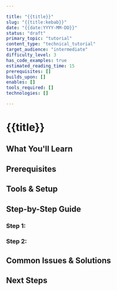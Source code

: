 ```yaml
---

title: "{{title}}"
slug: "{{title:kebab}}"
date: "{{date:YYYY-MM-DD}}"
status: "draft"
primary_topic: "tutorial"
content_type: "technical_tutorial"
target_audience: "intermediate"
difficulty_level: 3
has_code_examples: true
estimated_reading_time: 15
prerequisites: []
builds_upon: []
enables: []
tools_required: []
technologies: []

---
```


# {{title}}

## What You'll Learn
<!-- Clear learning objectives -->

## Prerequisites
<!-- Technical requirements and prior knowledge -->

## Tools & Setup
<!-- What they need installed/configured -->

## Step-by-Step Guide

### Step 1: 
<!-- Detailed instructions with code examples -->

### Step 2:
<!-- Continue... -->

## Common Issues & Solutions
<!-- Troubleshooting section -->

## Next Steps
<!-- What to explore next -->